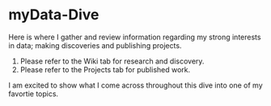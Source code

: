 # myData-Dive

Here is where I gather and review information regarding my strong interests in data; making discoveries and publishing projects.

1. Please refer to the Wiki tab for research and discovery.
2. Please refer to the Projects tab for published work.

I am excited to show what I come across throughout this dive into one of my favortie topics.
